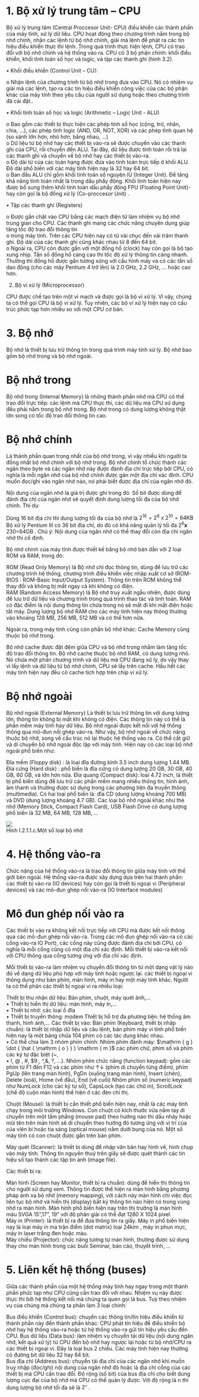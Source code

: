 

# 1. Bộ xử lý trung tâm – CPU

Bộ xử lý trung tâm (Central Proccesor Unit- CPU) điều khiển các thành phần của máy tính, xử lý dữ liệu. CPU hoạt động theo chương trình nằm trong bộ nhớ chính, nhận các lệnh từ bộ nhớ chính, giải mã lệnh để phát ra các tín hiệu điều khiển thực thi lệnh. Trong quá trình thực hiện lệnh, CPU có trao đổi với bộ nhớ chính và hệ thống vào ra. CPU có 3 bộ phận chính: khối điều khiển, khối tính toán số học và logic, và tập các thanh ghi (hình 3.2).

• Khối điều khiển (Control Unit – CU):

o Nhận lệnh của chương trình từ bộ nhớ trong đưa vào CPU. Nó có nhiệm vụ giải mã các lệnh, tạo ra các tín hiệu điều khiển công việc của các bộ phận khác của máy tính theo yêu cầu của người sử dụng hoặc theo chương trình đã cài đặt..

• Khối tính toán số học và logic (Arithmetic – Logic Unit - ALU)

o Bao gồm các thiết bị thực hiện các phép tính số học (cộng, trừ, nhân, chia, ...), các phép tính logic (AND, OR, NOT, XOR) và các phép tính quan hệ (so sánh lớn hơn, nhỏ hơn, bằng nhau, ...)   
o Dữ liệu từ bộ nhớ hay các thiết bị vào-ra sẽ được chuyển vào các thanh ghi của CPU, rồi chuyển đến ALU. Tại đây, dữ liệu được tính toán rồi trả lại các thanh ghi và chuyển về bộ nhớ hay các thiết bị vào-ra.   
o Độ dài từ của các toán hạng được đưa vào tính toán trực tiếp ở khối ALU. Độ dài phổ biến với các máy tính hiện nay là 32 hay 64 bit.   
o Ban đầu ALU chỉ gồm khối tính toán số nguyên IU (Integer Unit). Để tăng khả năng tính toán nhất là trong dấu phẩy động. Khối tính toán hiện nay được bổ sung thêm khối tính toán dấu phẩy động FPU (Floating Point Unit)- hay còn gọi là bộ đồng xử lý (Co-proccesor Unit) .

• Tập các thanh ghi (Registers)

o Được gắn chặt vào CPU bằng các mạch điện tử làm nhiệm vụ bộ nhớ trung gian cho CPU. Các thanh ghi mang các chức năng chuyên dụng giúp tăng tốc độ trao đổi thông tin   
o trong máy tính. Trên các CPU hiện nay có từ vài chục đến vài trăm thanh ghi. Độ dài của các thanh ghi cũng khác nhau từ 8 đến 64 bit.   
o Ngoài ra, CPU còn được gắn với một đồng hồ (clock) hay còn gọi là bộ tạo xung nhịp. Tần số đồng hồ càng cao thì tốc độ xử lý thông tin càng nhanh. Thường thì đồng hồ được gắn tương xứng với cấu hình máy và có các tần số dao động (cho các máy Pentium 4 trở lên) là 2.0 GHz, 2.2 GHz, ... hoặc cao hơn.

2. Bộ vi xử lý (Microprocessor)



CPU được chế tạo trên một vi mạch và được gọi là bộ vi xử lý. Vì vậy, chúng ta có thể gọi CPU là bộ vi xử lý. Tuy nhiên, các bộ vi xử lý hiện nay có cấu trúc phức tạp hơn nhiều so với một CPU cơ bản.

# 3. Bộ nhớ

Bộ nhớ là thiết bị lưu trữ thông tin trong quá trình máy tính xử lý. Bộ nhớ bao gồm bộ nhớ trong và bộ nhớ ngoài.

# Bộ nhớ trong

Bộ nhớ trong (Internal Memory) là những thành phần nhớ mà CPU có thể trao đổi trực tiếp: các lệnh mà CPU thực thi, các dữ liệu mà CPU sử dụng đều phải nằm trong bộ nhớ trong. Bộ nhớ trong có dung lượng không thật lớn song có tốc độ trao đổi thông tin cao.

# Bộ nhớ chính

Là thành phần quan trọng nhất của bộ nhớ trong, vì vậy nhiều khi người ta đồng nhất bộ nhớ chính với bộ nhớ trong. Bộ nhớ chính tổ chức thành các ngăn theo byte và các ngăn nhớ này được đánh địa chỉ trực tiếp bởi CPU, có nghĩa là mỗi ngăn nhớ của bộ nhớ chính được gán một địa chỉ xác định. CPU muốn đọc/ghi vào ngăn nhớ nào, nó phải biết được địa chỉ của ngăn nhớ đó.

Nội dung của ngăn nhớ là giá trị được ghi trong đó. Số bit được dùng để đánh địa chỉ của ngăn nhớ sẽ quyết định dung lượng tối đa của bộ nhớ chính. Thí dụ:

Dùng 16 bit địa chỉ thì dung lượng tối đa của bộ nhớ là $2 ^ { 1 6 } = 2 ^ { 6 } \mathrm { ~ x ~ } 2 ^ { 1 0 } = 6 4 \mathrm { K B }$ Bộ xử lý Pentium III có 36 bit địa chỉ, do đó có khả năng quản lý tối đa $2 ^ { 6 } \mathbf { x }$ 230=64GB . Chú ý: Nội dung của ngăn nhớ có thể thay đổi còn địa chỉ ngăn nhớ thì cố định.

Bộ nhớ chính của máy tính được thiết kế bằng bộ nhớ bán dẫn với 2 loại ROM và RAM, trong đó:

ROM (Read Only Memory) là Bộ nhớ chỉ đọc thông tin, dùng để lưu trữ các chương trình hệ thống, chương trình điều khiển việc nhập xuất cơ sở (ROM-BIOS : ROM-Basic Input/Output System). Thông tin trên ROM không thể thay đổi và không bị mất ngay cả khi không có điện.   
RAM (Random Access Memory) là Bộ nhớ truy xuất ngẫu nhiên, được dùng để lưu trữ dữ liệu và chương trình trong quá trình thao tác và tính toán. RAM có đặc điểm là nội dung thông tin chứa trong nó sẽ mất đi khi mất điện hoặc tắt máy. Dung lượng bộ nhớ RAM cho các máy tính hiện nay thông thường vào khoảng 128 MB, 256 MB, 512 MB và có thể hơn nữa.

Ngoài ra, trong máy tính cũng còn phần bộ nhớ khác: Cache Memory cũng thuộc bộ nhớ trong.

Bộ nhớ cache được đặt đệm giữa CPU và bộ nhớ trong nhằm làm tăng tốc độ trao đổi thông tin. Bộ nhớ cache thuộc bộ nhớ RAM, có dung lượng nhỏ. Nó chứa một phần chương trình và dữ liệu mà CPU đang xử lý, do vậy thay vì lấy lệnh và dữ liệu từ bộ nhớ chính, CPU sẽ lấy trên cache. Hầu hết các máy tính hiện nay đều có cache tích hợp trên chip vi xử lý.



# Bộ nhớ ngoài

Bộ nhớ ngoài (External Memory) Là thiết bị lưu trữ thông tin với dung lượng lớn, thông tin không bị mất khi không có điện. Các thông tin này có thể là phần mềm máy tính hay dữ liệu. Bộ nhớ ngoài được kết nối với hệ thống thông qua mô-đun nối ghép vào-ra. Như vậy, bộ nhớ ngoài về chức năng thuộc bộ nhớ, song về cấu trúc nó lại thuộc hệ thống vào ra. Có thể cất giữ và di chuyển bộ nhớ ngoài độc lập với máy tính. Hiện nay có các loại bộ nhớ ngoài phổ biến như:

Đĩa mềm (Floppy disk) : là loại đĩa đường kính 3.5 inch dung lượng 1.44 MB. Đĩa cứng (Hard disk) : phổ biến là đĩa cứng có dung lượng 20 GB, 30 GB, 40 GB, 60 GB, và lớn hơn nữa. Đĩa quang (Compact disk): loại 4.72 inch, là thiết bị phổ biến dùng để lưu trữ các phần mềm mang nhiều thông tin, hình ảnh, âm thanh và thường được sử dụng trong các phương tiện đa truyền thông (multimedia). Có hai loại phổ biến là: đĩa CD (dung lượng khoảng 700 MB) và DVD (dung lượng khoảng 4.7 GB). Các loại bộ nhớ ngoài khác như thẻ nhớ (Memory Stick, Compact Flash Card), USB Flash Drive có dung lượng phổ biến là 32 MB, 64 MB, 128 MB, ...

![](images/image1.jpg)  
Hình I.2.1.1.c.Một số loại bộ nhớ

# 4. Hệ thống vào-ra

Chức năng của hệ thống vào-ra là trao đổi thông tin giữa máy tính với thế giới bên ngoài. Hệ thống vào-ra được xây dựng dựa trên hai thành phần: các thiết bị vào-ra (IO devices) hay còn gọi là thiết bị ngoại vi (Peripheral devices) và các mô-đun ghép nối vào-ra (IO Interface modules)

# Mô đun ghép nối vào ra

Các thiết bị vào ra không kết nối trực tiếp với CPU mà được kết nối thông qua các mô-đun ghép nối vào-ra. Trong các mô đun ghép nối vào-ra có các cổng vào-ra IO Port), các cổng này cũng được đánh địa chỉ bởi CPU, có nghĩa là mỗi cổng cũng có một địa chỉ xác định. Mỗi thiết bị vào-ra kết nối với CPU thông qua cổng tương ứng với địa chỉ xác định.



Mỗi thiết bị vào-ra làm nhiệm vụ chuyển đổi thông tin từ một dạng vật lý nào đó về dạng dữ liệu phù hợp với máy tính hoặc ngược lại. các thiết bị ngoại vi thông dụng như bàn phím, màn hình, máy in hay một máy tính khác. Người ta có thể phân các thiết bị ngoại vi ra nhiều loại:

Thiết bị thu nhận dữ liệu: Bàn phím, chuột, máy quét ảnh,…   
• Thiết bị hiển thị dữ liệu: màn hình, máy in,…   
• Thiết bị nhớ: các loại ổ đĩa   
• Thiết bị truyền thông: modem Thiết bị hỗ trợ đa phương tiện: hệ thống âm thanh, hình ảnh,… Các thiết bị vào: Bàn phím (Keyboard, thiết bị nhập chuẩn): là thiết bị nhập dữ liệu và câu lệnh, bàn phím máy vi tính phổ biến hiện nay là một bảng chứa 104 phím có các tác dụng khác nhau.   
• Có thể chia làm 3 nhóm phím chính: Nhóm phím đánh máy: $\mathrm { g } \dot { \hat { \mathrm { o } } } \mathrm { m }$ các phím chữ, phím số và phím các ký tự đặc biệt (\~,   
• !, $@$ , #, $\$ 9$ , ^,&, ?, ...). Nhóm phím chức năng (function keypad): gồm các phím từ F1 đến F12 và các phím như $\left. \uparrow \right. \downarrow$ (phím di chuyển từng điểm), phím PgUp (lên trang màn hình), PgDn (xuống trang màn hình), Insert (chèn), Delete (xoá), Home (về đầu), End (về cuối) Nhóm phím số (numeric keypad) như NumLock (cho các ký tự số), CapsLock (tạo các chữ in), ScrollLock (chế độ cuộn màn hình) thể hiện ở các đèn chỉ thị.

Chuột (Mouse): là thiết bị cần thiết phổ biến hiện nay, nhất là các máy tính chạy trong môi trường Windows. Con chuột có kích thước vừa nắm tay di chuyển trên một tấm phẳng (mouse pad) theo hướng nào thì dấu nháy hoặc mũi tên trên màn hình sẽ di chuyển theo hướng đó tương ứng với vị trí của của viên bi hoặc tia sáng (optical mouse) nằm dưới bụng của nó. Một số máy tính có con chuột được gắn trên bàn phím.

Máy quét (Scanner): là thiết bị dùng để nhập văn bản hay hình vẽ, hình chụp vào máy tính. Thông tin nguyên thuỷ trên giấy sẽ được quét thành các tín hiệu số tạo thành các tập tin ảnh (image file).

Các thiết bị ra:



Màn hình (Screen hay Monitor, thiết bị ra chuẩn): dùng để hiển thị thông tin cho người sử dụng xem. Thông tin được thể hiện ra màn hình bằng phương pháp ánh xạ bộ nhớ (memory mapping), với cách này màn hình chỉ việc đọc liên tục bộ nhớ và hiển thị (display) bất kỳ thông tin nào hiện có trong vùng nhớ ra màn hình. Màn hình phổ biến hiện nay trên thị trường là màn hình màu SVGA 15”,17”, 19” với độ phân giải có thể đạt 1280 X 1024 pixel.   
Máy in (Printer): là thiết bị ra để đưa thông tin ra giấy. Máy in phổ biến hiện nay là loại máy in ma trận điểm (dot matrix) loại $2 4 \mathrm { k i m }$ , máy in phun mực, máy in laser trắng đen hoặc màu.   
Máy chiếu (Projector): chức năng tương tự màn hình, thường được sử dụng thay cho màn hình trong các buổi Seminar, báo cáo, thuyết trình, …

# 5. Liên kết hệ thống (buses)

Giữa các thành phần của một hệ thống máy tính hay ngay trong một thành phần phức tạp như CPU cũng cần trao đổi với nhau. Nhiệm vụ này được thực thi bởi hệ thống kết nối mà chúng ta quen gọi là bus. Tuỳ theo nhiệm vụ của chúng mà chúng ta phân làm 3 loại chính:

Bus điều khiển (Control bus): chuyển các thông tin/tín hiệu điều khiển từ thành phần này đến thành phần khác: CPU phát tín hiệu để điều khiển bộ nhớ hay hệ thống vào-ra hoặc từ hệ thống vào-ra gửi tín hiệu yêu cầu đến CPU. Bus dữ liệu (Data bus): làm nhiệm vụ chuyển tải dữ liệu (nội dung ngăn nhớ, kết quả xử lý) từ CPU đến bộ nhớ hay ngược lại hoặc từ bộ nhớ/CPU ra các thiết bị ngoại vi. Đây là loại bus 2 chiều. Các máy tính hiện nay thường có đường bit dữ liệu 32 hay 64 bit.   
Bus địa chỉ (Address bus): chuyển tải địa chỉ của các ngăn nhớ khi muốn truy nhập (đọc/ghi) nội dung của ngăn nhớ đó hoặc là địa chỉ cổng của các thiết bị mà CPU cần trao đổi. Độ rộng (số bit) của bus địa chỉ cho biết dung lượng cực đại của bộ nhớ mà CPU có thể quản lý được. Với độ rộng là n thì dung lượng bộ nhớ tối đa sẽ là $2 ^ { \mathfrak { n } }$ .